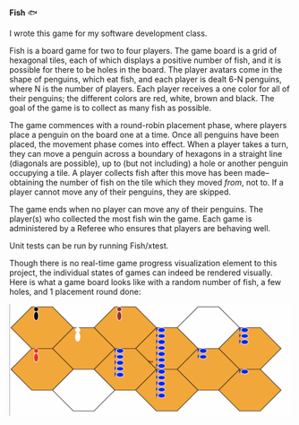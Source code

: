 **Fish** :fish:

I wrote this game for my software development class. 

Fish is a board game for two to four players. 
The game board is a grid of hexagonal tiles, each of which displays a positive number of fish, and it is possible for there to be holes in the board.
The player avatars come in the shape of penguins, which eat fish, and each player is dealt 6-N penguins, where N is the number of players. Each player receives a one color for all of their penguins; the different colors are red, white, brown and black. The goal of the game is to collect as many fish as possible. 

The game commences with a round-robin placement phase, where players place a penguin on the board one at a time. Once all penguins have been placed, the movement phase comes into effect. When a player takes a turn, they can move a penguin across a boundary of hexagons in a straight line (diagonals are possible), up to (but not including) a hole or another penguin occupying a tile. A player collects fish after this move has been made–obtaining the number of fish on the tile which they moved *from*, not to. If a player cannot move any of their penguins, they are skipped. 

The game ends when no player can move any of their penguins. The player(s) who collected the most fish win the game. Each game is administered by a Referee who ensures that players are behaving well. 

Unit tests can be run by running Fish/xtest. 

Though there is no real-time game progress visualization element to this project, the individual states of games can indeed be rendered visually. Here is what a game board looks like with a random number of fish, a few holes, and 1 placement round done:


![alt text](https://github.com/eshwaribhide/Fish/blob/master/fish_board.png)


 

